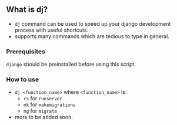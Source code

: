 ## What is dj?
+ `dj` command can be used to speed up your django development process with useful shortcuts.
+ supports many commands which are tedious to type in general.

### Prerequisites
`django` should be preinstalled before using this script.

### How to use
+ `dj <function_name>` where `<function_name>` is:
  + `rs` for `runserver`
  + `mk` for `makemigrations`
  + `mg` for `migrate`
+ more to be added soon.
